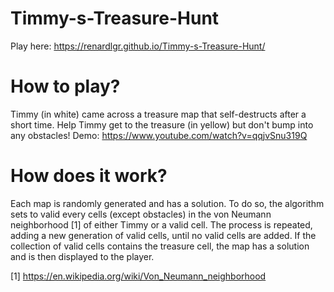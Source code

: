 # Timmy-s-Treasure-Hunt

Play here: https://renardlgr.github.io/Timmy-s-Treasure-Hunt/

# How to play?
Timmy (in white) came across a treasure map that self-destructs after a short time. Help Timmy get to the treasure (in yellow) but don't bump into any obstacles!
Demo: https://www.youtube.com/watch?v=qqjvSnu319Q

# How does it work?
Each map is randomly generated and has a solution. To do so, the algorithm sets to valid every cells (except obstacles) in the von Neumann neighborhood [1] of either Timmy or a valid cell. The process is repeated, adding a new generation of valid cells, until no valid cells are added. If the collection of valid cells contains the treasure cell, the map has a solution and is then displayed to the player.

[1] https://en.wikipedia.org/wiki/Von_Neumann_neighborhood
